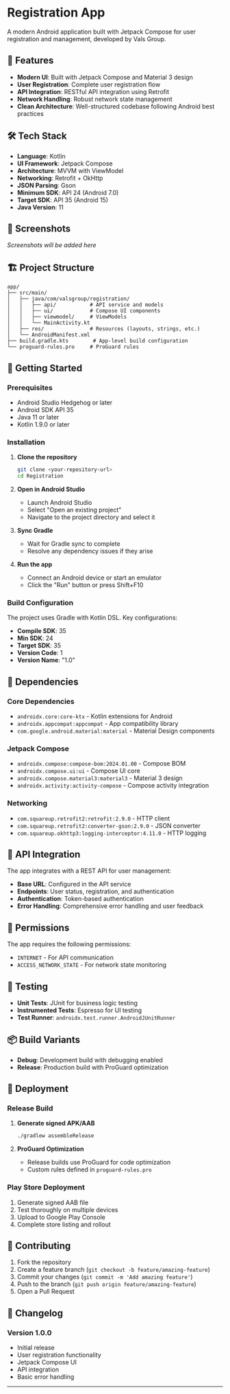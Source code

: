 # Registration App

A modern Android application built with Jetpack Compose for user registration and management, developed by Vals Group.

## 🚀 Features

- **Modern UI**: Built with Jetpack Compose and Material 3 design
- **User Registration**: Complete user registration flow
- **API Integration**: RESTful API integration using Retrofit
- **Network Handling**: Robust network state management
- **Clean Architecture**: Well-structured codebase following Android best practices

## 🛠️ Tech Stack

- **Language**: Kotlin
- **UI Framework**: Jetpack Compose
- **Architecture**: MVVM with ViewModel
- **Networking**: Retrofit + OkHttp
- **JSON Parsing**: Gson
- **Minimum SDK**: API 24 (Android 7.0)
- **Target SDK**: API 35 (Android 15)
- **Java Version**: 11

## 📱 Screenshots

*Screenshots will be added here*

## 🏗️ Project Structure

```
app/
├── src/main/
│   ├── java/com/valsgroup/registration/
│   │   ├── api/           # API service and models
│   │   ├── ui/            # Compose UI components
│   │   ├── viewmodel/     # ViewModels
│   │   └── MainActivity.kt
│   ├── res/               # Resources (layouts, strings, etc.)
│   └── AndroidManifest.xml
├── build.gradle.kts        # App-level build configuration
└── proguard-rules.pro     # ProGuard rules
```

## 🚀 Getting Started

### Prerequisites

- Android Studio Hedgehog or later
- Android SDK API 35
- Java 11 or later
- Kotlin 1.9.0 or later

### Installation

1. **Clone the repository**
   ```bash
   git clone <your-repository-url>
   cd Registration
   ```

2. **Open in Android Studio**
   - Launch Android Studio
   - Select "Open an existing project"
   - Navigate to the project directory and select it

3. **Sync Gradle**
   - Wait for Gradle sync to complete
   - Resolve any dependency issues if they arise

4. **Run the app**
   - Connect an Android device or start an emulator
   - Click the "Run" button or press Shift+F10

### Build Configuration

The project uses Gradle with Kotlin DSL. Key configurations:

- **Compile SDK**: 35
- **Min SDK**: 24
- **Target SDK**: 35
- **Version Code**: 1
- **Version Name**: "1.0"

## 🔧 Dependencies

### Core Dependencies
- `androidx.core:core-ktx` - Kotlin extensions for Android
- `androidx.appcompat:appcompat` - App compatibility library
- `com.google.android.material:material` - Material Design components

### Jetpack Compose
- `androidx.compose:compose-bom:2024.01.00` - Compose BOM
- `androidx.compose.ui:ui` - Compose UI core
- `androidx.compose.material3:material3` - Material 3 design
- `androidx.activity:activity-compose` - Compose activity integration

### Networking
- `com.squareup.retrofit2:retrofit:2.9.0` - HTTP client
- `com.squareup.retrofit2:converter-gson:2.9.0` - JSON converter
- `com.squareup.okhttp3:logging-interceptor:4.11.0` - HTTP logging

## 📡 API Integration

The app integrates with a REST API for user management:

- **Base URL**: Configured in the API service
- **Endpoints**: User status, registration, and authentication
- **Authentication**: Token-based authentication
- **Error Handling**: Comprehensive error handling and user feedback

## 🔐 Permissions

The app requires the following permissions:
- `INTERNET` - For API communication
- `ACCESS_NETWORK_STATE` - For network state monitoring

## 🧪 Testing

- **Unit Tests**: JUnit for business logic testing
- **Instrumented Tests**: Espresso for UI testing
- **Test Runner**: `androidx.test.runner.AndroidJUnitRunner`

## 📦 Build Variants

- **Debug**: Development build with debugging enabled
- **Release**: Production build with ProGuard optimization

## 🚀 Deployment

### Release Build

1. **Generate signed APK/AAB**
   ```bash
   ./gradlew assembleRelease
   ```

2. **ProGuard Optimization**
   - Release builds use ProGuard for code optimization
   - Custom rules defined in `proguard-rules.pro`

### Play Store Deployment

1. Generate signed AAB file
2. Test thoroughly on multiple devices
3. Upload to Google Play Console
4. Complete store listing and rollout

## 🤝 Contributing

1. Fork the repository
2. Create a feature branch (`git checkout -b feature/amazing-feature`)
3. Commit your changes (`git commit -m 'Add amazing feature'`)
4. Push to the branch (`git push origin feature/amazing-feature`)
5. Open a Pull Request

<!-- ## 📄 License

This project is proprietary software developed by Vals Group. -->

<!-- ## 👥 Team

- **Vals Group** - Development Team
- **Contact**: [Your contact information]

## 📞 Support

For support and questions:
- Create an issue in the repository
- Contact the development team
- Check the documentation -->

## 🔄 Changelog

### Version 1.0.0
- Initial release
- User registration functionality
- Jetpack Compose UI
- API integration
- Basic error handling

---


